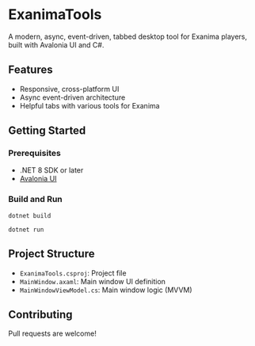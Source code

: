 # ExanimaTools

A modern, async, event-driven, tabbed desktop tool for Exanima players, built with Avalonia UI and C#.

## Features
- Responsive, cross-platform UI
- Async event-driven architecture
- Helpful tabs with various tools for Exanima

## Getting Started

### Prerequisites
- .NET 8 SDK or later
- [Avalonia UI](https://avaloniaui.net/)

### Build and Run

```
dotnet build

dotnet run
```

## Project Structure
- `ExanimaTools.csproj`: Project file
- `MainWindow.axaml`: Main window UI definition
- `MainWindowViewModel.cs`: Main window logic (MVVM)

## Contributing
Pull requests are welcome!
